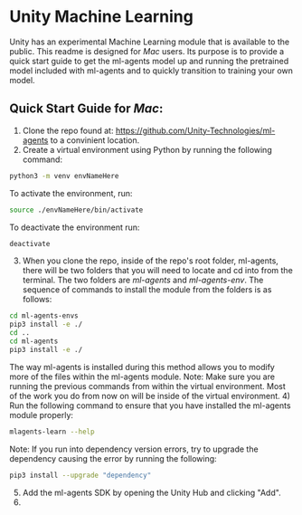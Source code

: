# Unity Machine Learning
Unity has an experimental Machine Learning module that is available to the public. This readme is designed for *Mac* users. 
Its purpose is to provide a quick start guide to get the ml-agents model up and running the pretrained model included with ml-agents and to quickly transition to training your own model.

## Quick Start Guide for *Mac*:
1) Clone the repo found at: https://github.com/Unity-Technologies/ml-agents to a convinient location.
2) Create a virtual environment using Python by running the following command:
```sh
python3 -m venv envNameHere
```
To activate the environment, run:
```sh
source ./envNameHere/bin/activate
```
To deactivate the environment run:
```sh
deactivate
```
3) When you clone the repo, inside of the repo's root folder, ml-agents, there will be two folders that you will need to locate and cd into from the terminal. The two folders are *ml-agents* and *ml-agents-env*. The sequence of commands to install the module from the folders is as follows:
```sh
cd ml-agents-envs
pip3 install -e ./
cd ..
cd ml-agents
pip3 install -e ./
```
The way ml-agents is installed during this method allows you to modify more of the files within the ml-agents module.
Note: Make sure you are running the previous commands from within the virtual environment. Most of the work you do from now on will be inside of the virtual environment.
4) Run the following command to ensure that you have installed the ml-agents module properly:
```sh
mlagents-learn --help
```
Note: If you run into dependency version errors, try to upgrade the dependency causing the error by running the following:
```sh
pip3 install --upgrade "dependency"
```
5) Add the ml-agents SDK by opening the Unity Hub and clicking "Add".
6)

